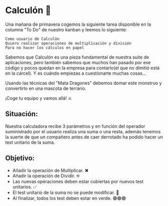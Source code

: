 # Calculón 🤖

Una mañana de primavera cogemos la siguiente tarea disponible en la columna "To Do" de nuestro kanban y leemos lo siguiente:

    Como usuario de Calculón
    Quiero realizar operaciones de multiplicación y división
    Para no hacer los cálculos en papel

Sabemos que Calculón es una pieza fundamental de nuestra suite de aplicaciones, pero también sabemos que muchos han pasado por ese código y pocos quedan en la empresa para contarlo(el que no dimitió está en la cárcel). Y es cuándo empiezas a cuestionarte muchas cosas...

Usando las técnicas del "Mata Dragones" debemos domar este monstruo y convertirlo en una mascota de terrario.

¡Coge tu equipo y vamos allá! ⚔

## Situación:
Nuestra calculadora recibe 3 parámetros y en función del operador suministrado por el usuario realiza una suma o una resta, además tenemos la suerte de que un compañero antes de caer derrotado ha podido hacer un test unitario de la suma.

## Objetivo:

 - Añadir la operación de Multiplicar. ✖
 - Añadir la operación de Dividir. ➗
 - Las nuevas operaciones deben estar cubiertas por nuevos test unitarios. ✅ 
 - El test unitario de la suma no se puede modificar. 🚫
 - Al finalizar, todos los test deben estar en verde. 🟢🟢🟢



